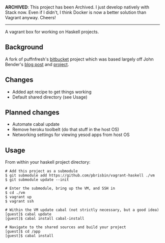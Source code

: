 **ARCHIVED**: This project has been Archived. I just develop natively with
Stack now. Even if I didn't, I think Docker is now a better solution than
Vagrant anyway. Cheers!

---

A vagrant box for working on Haskell projects.

## Background

A fork of puffnfresh's [bitbucket][] project which was based largely off 
John Bender's [blog post][] and [project][].

[bitbucket]: https://bitbucket.org/puffnfresh/vagrant-haskell-heroku
[blog post]: http://johnbender.us/2011/03/05/snap-setup-from-scratch-the-vagrant-way/
[project]:   https://github.com/johnbender/snap-skeleton

## Changes

* Added apt recipe to get things working
* Default shared directory (see Usage)

## Planned changes

* Automate cabal update
* Remove heroku toolbelt (do that stuff in the host OS)
* Networking settings for viewing yesod apps from host OS

## Usage

From within your haskell project directory:

~~~ { .bash }
# Add this project as a submodule
$ git submodule add https://github.com/pbrisbin/vagrant-haskell ./vm
$ git submodule update --init

# Enter the submodule, bring up the VM, and SSH in
$ cd ./vm
$ vagrant up
$ vagrant ssh

# Within the VM update cabal (not strictly necessary, but a good idea)
[guest]$ cabal update
[guest]$ cabal install cabal-install

# Navigate to the shared sources and build your project
[guest]$ cd /app
[guest]$ cabal install
~~~
